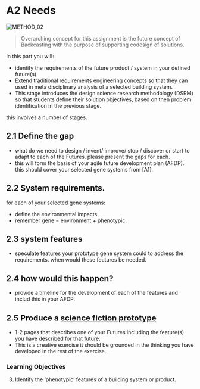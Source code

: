# A2 Needs
![METHOD_02](https://github.com/timmcginley/Agile-Prototyping/assets/1415855/23c41df7-b987-4d23-9c3a-8144a56c896b)

>Overarching concept for this assignment is the future concept of Backcasting with the purpose of supporting codesign of solutions.

In this part you will:
* identify the requirements of the future product / system in your defined future(s).
* Extend traditional requirements engineering concepts so that they can used in meta disciplinary analysis of a selected building system.
* This stage introduces the design science research methodology (DSRM) so that students define their solution objectives, based on then problem identification in the previous stage.

this involves a number of stages.

## 2.1 Define the gap
* what do we need to design / invent/ improve/ stop / discover or start to adapt to each of the Futures. please present the gaps for each.
* this will form the basis of your agile future development plan (AFDP). this should cover your selected gene systems from [A1].
## 2.2 System requirements. 
for each of your selected gene systems:
* define the environmental impacts.
* remember gene = environment + phenotypic.
## 2.3 system features
* speculate features your prototype gene system could to address the requirements. when would these features be needed.
## 2.4 how would this happen? 
* provide a timeline for the development of each of the features and includ this in your AFDP.
## 2.5 Produce a [science fiction prototype]
* 1-2 pages that describes one of your Futures including the feature(s) you have described for that future.
* This is a creative exercise it should be grounded in the thinking you have developed in the rest of the exercise.


### Learning Objectives
3. Identify the ‘phenotypic’ features of a building system or product.


[science fiction prototype]: /Agile/Concepts/ScienceFictionPrototype
